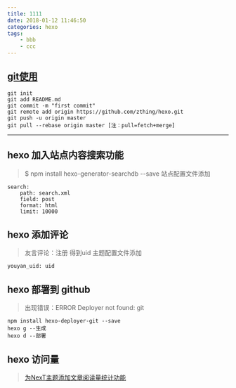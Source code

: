 ```yaml
---
title: 1111
date: 2018-01-12 11:46:50
categories: hexo
tags:
	- bbb
	- ccc
---
```

## [git使用](http://iissnan.com/progit/)
> 
```
git init
git add README.md
git commit -m "first commit"
git remote add origin https://github.com/zthing/hexo.git
git push -u origin master
git pull --rebase origin master [注：pull=fetch+merge]
```
***
## hexo 加入站点内容搜索功能
> $ npm install hexo-generator-searchdb --save
站点配置文件添加
```
search:
	path: search.xml
	field: post
	format: html
	limit: 10000
```
## hexo 添加评论
>友言评论：注册 得到uid
主题配置文件添加
```
youyan_uid: uid
```
## hexo 部署到 github
> 出现错误：ERROR Deployer not found: git 
```
npm install hexo-deployer-git --save
hexo g --生成
hexo d --部署
```
## hexo 访问量
> [为NexT主题添加文章阅读量统计功能](https://notes.wanghao.work/2015-10-21-为NexT主题添加文章阅读量统计功能.html)